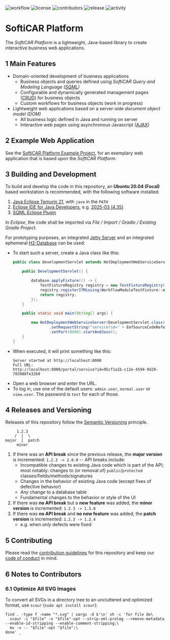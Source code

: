 ![workflow](https://img.shields.io/github/actions/workflow/status/softicar/platform/continuous-integration.yml?branch=main)
![license](https://img.shields.io/github/license/softicar/platform)
![contributors](https://img.shields.io/github/contributors/softicar/platform)
![release](https://img.shields.io/github/v/release/softicar/platform)
![activity](https://img.shields.io/github/commit-activity/m/softicar/platform)

# SoftiCAR Platform

The _SoftiCAR Platform_ is a lightweight, Java-based library to create interactive business web applications.

## 1 Main Features

- Domain-oriented development of business applications
  - Business objects and queries defined using _SoftiCAR Query and Modeling Language ([SQML](https://github.com/softicar/sqml))_
  - Configurable and dynamically generated management pages ([CRUD](https://en.wikipedia.org/wiki/Create,_read,_update_and_delete)) for business objects
  - Custom workflows for business objects (work in progress)
- Lightweight web applications based on a server-side _document object model (DOM)_
  - All business logic defined in Java and running on server
  - Interactive web pages using asynchronous Javascript ([AJAX](https://en.wikipedia.org/wiki/Ajax_(programming)))

## 2 Example Web Application

See the [SoftiCAR Platform Example Project](https://github.com/softicar/platform-example), for an exemplary web application that is based upon the _SoftiCAR Platform_.

## 3 Building and Development

To build and develop the code in this repository, an **Ubuntu 20.04 (Focal)** based workstation is recommended, with the following software installed:

1. [Java Eclipse Temurin 21](https://adoptium.net/en-GB/download/), with `java` in the `PATH`
2. [Eclipse IDE for Java Developers](https://www.eclipse.org/downloads/packages/), e.g. [2025-03 (4.35)](https://www.eclipse.org/downloads/packages/release/2025-03/r)
3. [SQML Eclipse Plugin](https://github.com/softicar/sqml)

In _Eclipse_, the code shall be imported via _File / Import / Gradle / Existing Gradle Project_.

For prototyping purposes, an integrated [Jetty Server](https://www.eclipse.org/jetty/) and an integrated ephemeral [H2-Database](https://www.h2database.com/html/main.html) can be used:
- To start such a server, create a Java class like this:
  ```java
  public class DevelopmentServlet extends HotDeploymentWebServiceServlet {

      public DevelopmentServlet() {

          database.applyFixture(() -> {
              TestFixtureRegistry registry = new TestFixtureRegistry(new CoreModuleTestFixture());
              registry.registerIfMissing(WorkflowModuleTestFixture::new);
              return registry;
          });
      }

      public static void main(String[] args) {

          new HotDeploymentWebServiceServer(DevelopmentServlet.class)//
                  .setRequestString("service?id=" + EmfSourceCodeReferencePoints.getUuidOrThrow(PageService.class))
                  .setPort(8000).startAndJoin();
      }
  }
  ```
- When executed, it will print something like this:
  ```
  Server started at http://localhost:8000
  Full URL:
  http://localhost:8000/portal/service?id=95cf1a1b-c12e-4594-9d20-783988fe32b9
  ```
- Open a web browser and enter the URL.
- To log in, use one of the default users: `admin.user`, `normal.user` or `view.user`. The password is `test` for each of those.

## 4 Releases and Versioning

Releases of this repository follow the [Semantic Versioning](https://semver.org/) principle.

```
     1.2.3
    /  |  \
major  |  patch
     minor
```

1. If there was an **API break** since the previous release, the **major version** is incremented: `1.2.3 -> 2.0.0` -- API breaks include:
   - Incompatible changes to existing Java code which is part of the API; most notably: changes to (or removal of) `public`/`protected` classes/fields/methods/signatures
   - Changes in the behavior of existing Java code (except fixes of defective behavior)
   - _Any_ change to a database table
   - Fundamental changes to the behavior or style of the UI
2. If there was **no API break** but a **new feature** was added, the **minor version** is incremented: `1.2.3 -> 1.3.0`
3. If there was **no API break** and **no new feature** was added, the **patch version** is incremented: `1.2.3 -> 1.2.4`
   - e.g. when _only_ defects were fixed

## 5 Contributing

Please read the [contribution guidelines](CONTRIBUTING.md) for this repository and keep our [code of conduct](CODE_OF_CONDUCT.md) in mind.

## 6 Notes to Contributors

### 6.1 Optimize All SVG Images

To convert all SVGs in a directory tree to an uncluttered and optimized format, use `scour` (`sudo apt install scour`):

```
find . -type f -name "*.svg" | xargs -d $'\n' sh -c 'for file do\
  scour -i "$file" -o "$file"-opt --strip-xml-prolog --remove-metadata --enable-id-stripping --enable-comment-stripping;\
  mv -v -- "$file"-opt "$file";\
done' _
```
